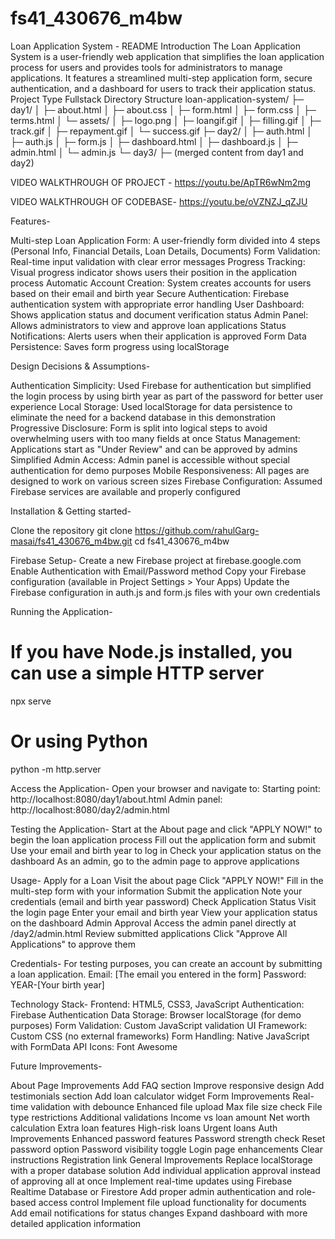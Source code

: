 # fs41_430676_m4bw
Loan Application System - README
Introduction
The Loan Application System is a user-friendly web application that simplifies the loan application process for users and provides tools for administrators to manage applications. It features a streamlined multi-step application form, secure authentication, and a dashboard for users to track their application status.
Project Type
Fullstack
Directory Structure
loan-application-system/
├─ day1/
│  ├─ about.html
│  ├─ about.css
│  ├─ form.html
│  ├─ form.css
│  ├─ terms.html
│  └─ assets/
│     ├─ logo.png
│     ├─ loangif.gif
│     ├─ filling.gif
│     ├─ track.gif
│     ├─ repayment.gif
│     └─ success.gif
├─ day2/
│  ├─ auth.html
│  ├─ auth.js
│  ├─ form.js
│  ├─ dashboard.html
│  ├─ dashboard.js
│  ├─ admin.html
│  └─ admin.js
└─ day3/
   ├─ (merged content from day1 and day2)

VIDEO WALKTHROUGH OF PROJECT -
https://youtu.be/ApTR6wNm2mg

VIDEO WALKTHROUGH OF CODEBASE-
https://youtu.be/oVZNZJ_qZJU

   
Features-

Multi-step Loan Application Form: A user-friendly form divided into 4 steps (Personal Info, Financial Details, Loan Details, Documents)
Form Validation: Real-time input validation with clear error messages
Progress Tracking: Visual progress indicator shows users their position in the application process
Automatic Account Creation: System creates accounts for users based on their email and birth year
Secure Authentication: Firebase authentication system with appropriate error handling
User Dashboard: Shows application status and document verification status
Admin Panel: Allows administrators to view and approve loan applications
Status Notifications: Alerts users when their application is approved
Form Data Persistence: Saves form progress using localStorage

Design Decisions & Assumptions-

Authentication Simplicity: Used Firebase for authentication but simplified the login process by using birth year as part of the password for better user experience
Local Storage: Used localStorage for data persistence to eliminate the need for a backend database in this demonstration
Progressive Disclosure: Form is split into logical steps to avoid overwhelming users with too many fields at once
Status Management: Applications start as "Under Review" and can be approved by admins
Simplified Admin Access: Admin panel is accessible without special authentication for demo purposes
Mobile Responsiveness: All pages are designed to work on various screen sizes
Firebase Configuration: Assumed Firebase services are available and properly configured

Installation & Getting started-

Clone the repository
git clone https://github.com/rahulGarg-masai/fs41_430676_m4bw.git
cd fs41_430676_m4bw

Firebase Setup-
Create a new Firebase project at firebase.google.com
Enable Authentication with Email/Password method
Copy your Firebase configuration (available in Project Settings > Your Apps)
Update the Firebase configuration in auth.js and form.js files with your own credentials

Running the Application-
# If you have Node.js installed, you can use a simple HTTP server
npx serve
# Or using Python
python -m http.server

Access the Application-
Open your browser and navigate to:
Starting point: http://localhost:8080/day1/about.html
Admin panel: http://localhost:8080/day2/admin.html

Testing the Application-
Start at the About page and click "APPLY NOW!" to begin the loan application process
Fill out the application form and submit
Use your email and birth year to log in
Check your application status on the dashboard
As an admin, go to the admin page to approve applications

Usage-
Apply for a Loan
Visit the about page
Click "APPLY NOW!"
Fill in the multi-step form with your information
Submit the application
Note your credentials (email and birth year password)
Check Application Status
Visit the login page
Enter your email and birth year
View your application status on the dashboard
Admin Approval
Access the admin panel directly at /day2/admin.html
Review submitted applications
Click "Approve All Applications" to approve them

Credentials-
For testing purposes, you can create an account by submitting a loan application.
Email: [The email you entered in the form]
Password: YEAR-[Your birth year]

Technology Stack-
Frontend: HTML5, CSS3, JavaScript
Authentication: Firebase Authentication
Data Storage: Browser localStorage (for demo purposes)
Form Validation: Custom JavaScript validation
UI Framework: Custom CSS (no external frameworks)
Form Handling: Native JavaScript with FormData API
Icons: Font Awesome

Future Improvements-

About Page Improvements
Add FAQ section
Improve responsive design
Add testimonials section
Add loan calculator widget
Form Improvements
Real-time validation with debounce
Enhanced file upload
Max file size check
File type restrictions
Additional validations
Income vs loan amount
Net worth calculation
Extra loan features
High-risk loans
Urgent loans
Auth Improvements
Enhanced password features
Password strength check
Reset password option
Password visibility toggle
Login page enhancements
Clear instructions
Registration link
General Improvements
Replace localStorage with a proper database solution
Add individual application approval instead of approving all at once
Implement real-time updates using Firebase Realtime Database or Firestore
Add proper admin authentication and role-based access control
Implement file upload functionality for documents
Add email notifications for status changes
Expand dashboard with more detailed application information


